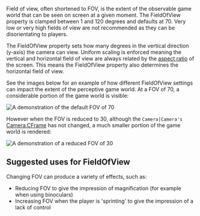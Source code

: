 Field of view, often shortened to FOV, is the extent of the observable game world that can be seen on screen at a given moment. The FieldOfView property is clamped between 1 and 120 degrees and defaults at 70. Very low or very high fields of view are not recommended as they can be disorientating to players.

The FieldOfView property sets how many degrees in the vertical direction (y-axis) the camera can view. Uniform scaling is enforced meaning the vertical and horizontal field of view are always related by the [aspect ratio](https://en.wikipedia.org/wiki/Aspect_ratio_(image)) of the screen. This means the FieldOfView property also determines the horizontal field of view.

See the images below for an example of how different FieldOfView settings can impact the extent of the perceptive game world. At a FOV of 70, a considerable portion of the game world is visible:

![A demonstration of the default FOV of 70](https://developer.roblox.com/assets/bltd7070fca08aa332f/Fov70.png)

However when the FOV is reduced to 30, although the `Camera|Camera's` [Camera.CFrame](https://developer.roblox.com/en-us/api-reference/property/Camera/CFrame) has not changed, a much smaller portion of the game world is rendered:

![A demonstration of a reduced FOV of 30](https://developer.roblox.com/assets/bltdfff0429f210bfb2/Fov30.png)

Suggested uses for FieldOfView
------------------------------

Changing FOV can produce a variety of effects, such as:

*   Reducing FOV to give the impression of magnification (for example when using binoculars)
*   Increasing FOV when the player is 'sprinting' to give the impression of a lack of control